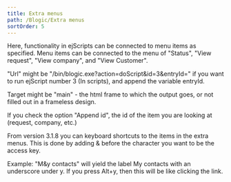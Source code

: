 ```yaml
---
title: Extra menus
path: /Blogic/Extra menus
sortOrder: 5
---
```


Here, functionality in ejScripts can be connected to menu items as specified. Menu items
can be connected to the menu of "Status", "View request", "View company", and "View
Customer".

"Url" might be "/bin/blogic.exe?action=doScript&id=3&entryId=" if you want to run
ejScript number 3 (In scripts), and append the variable entryId.

Target might be "main" - the html frame to which the output goes, or not filled out in a
frameless design.

If you check the option "Append id", the id of the item you are looking at (request,
company, etc.)

From version 3.1.8 you can keyboard shortcuts to the items in the extra menus.
This is done by adding & before the character you want to be the access key.


Example: "M&y contacts" will yield the label My contacts with an underscore under y. If you press Alt+y, then this will be like clicking the link.


